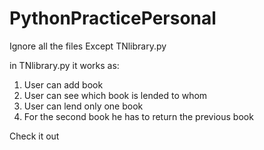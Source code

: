 # PythonPracticePersonal


Ignore all the files Except TNlibrary.py


in TNlibrary.py it works as:

1. User can add book
2. User can see which book is lended to whom
3. User can lend only one book
4. For the second book he has to return the previous book

Check it out
